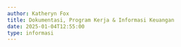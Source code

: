 ```yaml
---
author: Katheryn Fox
title: Dokumentasi, Program Kerja & Informasi Keuangan
date: 2025-01-04T12:55:00
type: informasi
---
```


<script>
  function titleToUrl(title) {
    return title.toLowerCase().replace(/ /g, '-').replace(/[^\w-]+/g, '');
  }

  const dokumenInformasiKeuangan = [
    {
      title: "Dokumentasi"
    },
    {
      title: "Program Kerja" 
    },
    {
      title: "Informasi Keuangan"
    }
  ];

  document.addEventListener("DOMContentLoaded", function() {
    const containerDokumenProker = document.querySelector('.section-container-dokumen-proker');
    dokumenInformasiKeuangan.forEach(item => {
      const urlPath = `/ms-dokumentasi-program-informasi/${titleToUrl(item.title)}`;
      containerDokumenProker.innerHTML += `
        <a href="${urlPath}" class="bg-white p-4 rounded-xl border border-gray-300 shadow-lg hover-container cursor-pointer" style="width: 100%;">
          <div class="flex items-center justify-between">
            <div class="flex items-center flex-1">
              <div class="flex items-center flex-1">
                <h2 class="text-black md:text-xl text-base pr-4 flex items-center" style="height: 100px">${item.title}</h2>
                <div class="border-r-2 border-gray-300 h-28 ml-auto hidden md:block"></div>
              </div>
            </div>
            <div class="hidden md:flex items-center justify-center h-full w-40">
              <div class="hover-arrow flex items-center justify-center text-black group">
                <span class="mr-3">Selengkapnya</span>
                <i class="fas fa-arrow-right"></i>
              </div>
            </div>
          </div>
        </a>
      `;
    });
  });
</script>
<section class="flex flex-col gap-4 bg-white section-container-dokumen-proker">
</section>
<style>
.hover-container:hover .hover-arrow {
    color: #00A86B;
    transform: translateX(10px);
}
.hover-container:hover .hover-arrow i {
    animation: arrowMove 0.8s infinite;
}
.hover-arrow {
    display: inline-flex;
    align-items: center;
    transition: all 0.3s ease;
}
@keyframes arrowMove {
    0% {
        transform: translateX(0);
    }
    50% {
        transform: translateX(5px);
    }
    100% {
        transform: translateX(0);
    }
}
@media (max-width: 768px) {
    .hover-container {
        flex-direction: column;
    }
    .hover-arrow {
        display: none;
    }
}
</style>